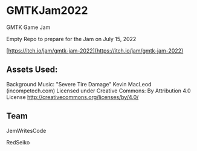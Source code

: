 # GMTKJam2022
GMTK Game Jam

Empty Repo to prepare for the Jam on July 15, 2022

[https://itch.io/jam/gmtk-jam-2022](https://itch.io/jam/gmtk-jam-2022)

## Assets Used:

Background Music:
"Severe Tire Damage" Kevin MacLeod (incompetech.com)
Licensed under Creative Commons: By Attribution 4.0 License
http://creativecommons.org/licenses/by/4.0/

## Team

JemWritesCode

RedSeiko
